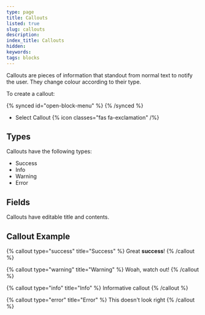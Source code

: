```yaml
---
type: page
title: Callouts
listed: true
slug: callouts
description: 
index_title: Callouts
hidden: 
keywords: 
tags: blocks
---
```


Callouts are pieces of information that standout from normal text to notify the user. They change colour according to their type.

To create a callout:

{% synced id="open-block-menu" %}
{% /synced %}

- Select Callout {% icon classes="fas fa-exclamation" /%}

## Types

Callouts have the following types:

- Success
- Info
- Warning
- Error

## Fields

Callouts have editable title and contents.

## Callout Example

{% callout type="success" title="Success" %}
Great **success**!
{% /callout %}

{% callout type="warning" title="Warning" %}
Woah, watch out!
{% /callout %}

{% callout type="info" title="Info" %}
Informative callout
{% /callout %}

{% callout type="error" title="Error" %}
This doesn't look right
{% /callout %}